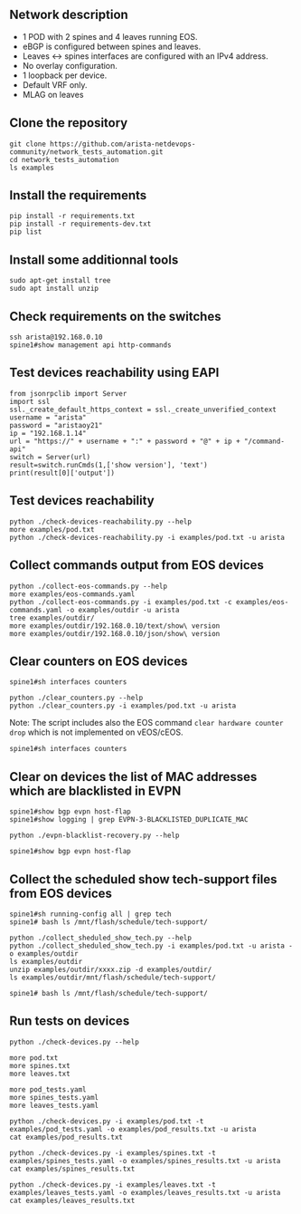 ## Network description

- 1 POD with 2 spines and 4 leaves running EOS.
- eBGP is configured between spines and leaves.
- Leaves <-> spines interfaces are configured with an IPv4 address.
- No overlay configuration.
- 1 loopback per device.
- Default VRF only.
- MLAG on leaves


## Clone the repository

```
git clone https://github.com/arista-netdevops-community/network_tests_automation.git
cd network_tests_automation
ls examples
```

## Install the requirements

```
pip install -r requirements.txt
pip install -r requirements-dev.txt
pip list
```

## Install some additionnal tools

```
sudo apt-get install tree
sudo apt install unzip
```

## Check requirements on the switches

```
ssh arista@192.168.0.10
spine1#show management api http-commands
```

## Test devices reachability using EAPI

```
from jsonrpclib import Server
import ssl
ssl._create_default_https_context = ssl._create_unverified_context
username = "arista"
password = "aristaoy21"
ip = "192.168.1.14"
url = "https://" + username + ":" + password + "@" + ip + "/command-api"
switch = Server(url)
result=switch.runCmds(1,['show version'], 'text')
print(result[0]['output'])
```

## Test devices reachability

```
python ./check-devices-reachability.py --help
more examples/pod.txt
python ./check-devices-reachability.py -i examples/pod.txt -u arista
```

## Collect commands output from EOS devices

```
python ./collect-eos-commands.py --help
more examples/eos-commands.yaml
python ./collect-eos-commands.py -i examples/pod.txt -c examples/eos-commands.yaml -o examples/outdir -u arista
tree examples/outdir/
more examples/outdir/192.168.0.10/text/show\ version
more examples/outdir/192.168.0.10/json/show\ version
```

## Clear counters on EOS devices

```
spine1#sh interfaces counters
```
```
python ./clear_counters.py --help
python ./clear_counters.py -i examples/pod.txt -u arista
```
Note: The script includes also the EOS command `clear hardware counter drop` which is not implemented on vEOS/cEOS.
```
spine1#sh interfaces counters
```

## Clear on devices the list of MAC addresses which are blacklisted in EVPN

```
spine1#show bgp evpn host-flap
spine1#show logging | grep EVPN-3-BLACKLISTED_DUPLICATE_MAC
```
```
python ./evpn-blacklist-recovery.py --help
```
```
spine1#show bgp evpn host-flap
```

## Collect the scheduled show tech-support files from EOS devices

```
spine1#sh running-config all | grep tech
spine1# bash ls /mnt/flash/schedule/tech-support/
```
```
python ./collect_sheduled_show_tech.py --help
python ./collect_sheduled_show_tech.py -i examples/pod.txt -u arista -o examples/outdir
ls examples/outdir
unzip examples/outdir/xxxx.zip -d examples/outdir/
ls examples/outdir/mnt/flash/schedule/tech-support/
```
```
spine1# bash ls /mnt/flash/schedule/tech-support/
```

## Run tests on devices

```
python ./check-devices.py --help
```
```
more pod.txt
more spines.txt
more leaves.txt
```
```
more pod_tests.yaml
more spines_tests.yaml
more leaves_tests.yaml
```
```
python ./check-devices.py -i examples/pod.txt -t examples/pod_tests.yaml -o examples/pod_results.txt -u arista
cat examples/pod_results.txt
```
```
python ./check-devices.py -i examples/spines.txt -t examples/spines_tests.yaml -o examples/spines_results.txt -u arista
cat examples/spines_results.txt
```
```
python ./check-devices.py -i examples/leaves.txt -t examples/leaves_tests.yaml -o examples/leaves_results.txt -u arista
cat examples/leaves_results.txt
```